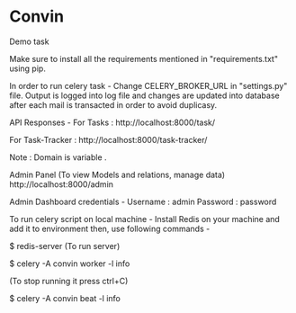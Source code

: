 # Convin
Demo task

Make sure to install all the requirements mentioned in "requirements.txt" using pip.

In order to run celery task - 
Change CELERY_BROKER_URL in "settings.py" file.
Output is logged into log file and changes are updated into database after each mail is transacted in order to avoid duplicasy.

API Responses - 
For Tasks :
http://localhost:8000/task/

For Task-Tracker :
http://localhost:8000/task-tracker/

Note : Domain is variable .

Admin Panel (To view Models and relations, manage data)
http://localhost:8000/admin

Admin Dashboard credentials - 
Username : admin
Password : password

To run celery script on local machine -
Install Redis on your machine and add it to environment then,
use following commands - 

$ redis-server   (To run server)

$ celery -A convin worker -l info

(To stop running it press ctrl+C)

$ celery -A convin beat -l info
